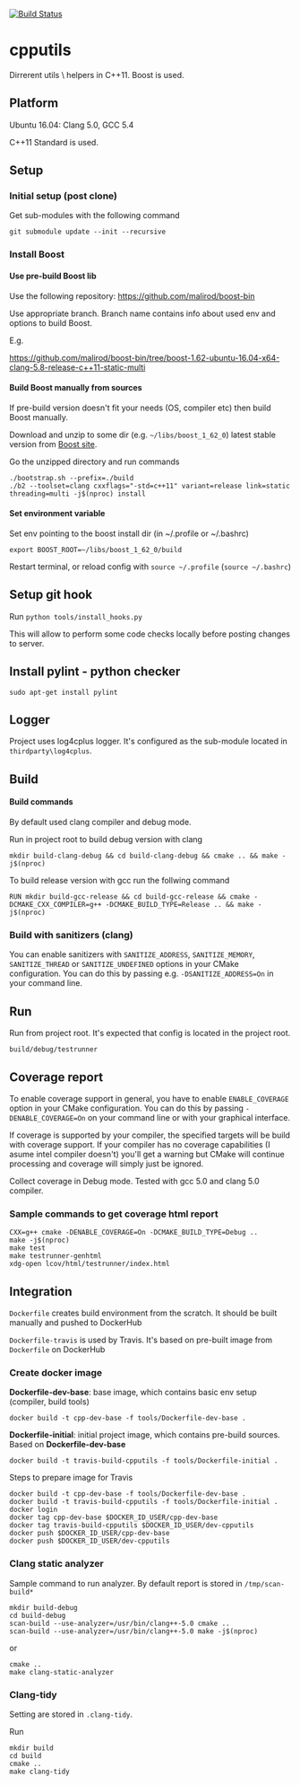 [![Build Status](https://travis-ci.org/malirod/cpputils.svg?branch=master)](https://travis-ci.org/malirod/cpputils)

# cpputils
Dirrerent utils \ helpers in C++11. Boost is used.

## Platform

Ubuntu 16.04: Clang 5.0, GCC 5.4

C++11 Standard is used.

## Setup

### Initial setup (post clone)

Get sub-modules with the following command

`git submodule update --init --recursive`

### Install Boost

#### Use pre-build Boost lib

Use the following repository: https://github.com/malirod/boost-bin

Use appropriate branch. Branch name contains info about used env and options to build Boost.

E.g.

https://github.com/malirod/boost-bin/tree/boost-1.62-ubuntu-16.04-x64-clang-5.8-release-c++11-static-multi

#### Build Boost manually from sources
If pre-build version doesn't fit your needs (OS, compiler etc) then build Boost manually.

Download and unzip to some dir (e.g. `~/libs/boost_1_62_0`) latest stable version from [Boost site](http://www.boost.org/).

Go the unzipped directory and run commands

```
./bootstrap.sh --prefix=./build
./b2 --toolset=clang cxxflags="-std=c++11" variant=release link=static threading=multi -j$(nproc) install

```

#### Set environment variable
Set env pointing to the boost install dir (in ~/.profile or ~/.bashrc)

`export BOOST_ROOT=~/libs/boost_1_62_0/build`

Restart terminal, or reload config with `source ~/.profile` (`source ~/.bashrc`)

## Setup git hook

Run `python tools/install_hooks.py`

This will allow to perform some code checks locally before posting changes to server.

## Install pylint - python checker

`sudo apt-get install pylint`

## Logger

Project uses log4cplus logger. It's configured as the sub-module located in `thirdparty\log4cplus`.

## Build

#### Build commands

By default used clang compiler and debug mode.

Run in project root to build debug version with clang

`mkdir build-clang-debug && cd build-clang-debug && cmake .. && make -j$(nproc)`

To build release version with gcc run the follwing command

`RUN mkdir build-gcc-release && cd build-gcc-release && cmake -DCMAKE_CXX_COMPILER=g++ -DCMAKE_BUILD_TYPE=Release .. && make -j$(nproc)`

### Build with sanitizers (clang)

You can enable sanitizers with `SANITIZE_ADDRESS`, `SANITIZE_MEMORY`, `SANITIZE_THREAD` or `SANITIZE_UNDEFINED` options in your CMake configuration. You can do this by passing e.g. `-DSANITIZE_ADDRESS=On` in your command line.

## Run

Run from project root. It's expected that config is located in the project root.

`build/debug/testrunner`

## Coverage report

To enable coverage support in general, you have to enable `ENABLE_COVERAGE` option in your CMake configuration. You can do this by passing `-DENABLE_COVERAGE=On` on your command line or with your graphical interface.

If coverage is supported by your compiler, the specified targets will be build with coverage support. If your compiler has no coverage capabilities (I asume intel compiler doesn't) you'll get a warning but CMake will continue processing and coverage will simply just be ignored.

Collect coverage in Debug mode. Tested with gcc 5.0 and clang 5.0 compiler.

### Sample commands to get coverage html report

```
CXX=g++ cmake -DENABLE_COVERAGE=On -DCMAKE_BUILD_TYPE=Debug ..
make -j$(nproc)
make test
make testrunner-genhtml
xdg-open lcov/html/testrunner/index.html
```

## Integration

`Dockerfile` creates build environment from the scratch. It should be built manually and pushed to DockerHub

`Dockerfile-travis` is used by Travis. It's based on pre-built image from `Dockerfile` on DockerHub

### Create docker image

**Dockerfile-dev-base**: base image, which contains basic env setup (compiler, build tools)

`docker build -t cpp-dev-base -f tools/Dockerfile-dev-base .`

**Dockerfile-initial**: initial project image, which contains pre-build sources. Based on **Dockerfile-dev-base**

`docker build -t travis-build-cpputils -f tools/Dockerfile-initial .`

Steps to prepare image for Travis

```
docker build -t cpp-dev-base -f tools/Dockerfile-dev-base .
docker build -t travis-build-cpputils -f tools/Dockerfile-initial .
docker login
docker tag cpp-dev-base $DOCKER_ID_USER/cpp-dev-base
docker tag travis-build-cpputils $DOCKER_ID_USER/dev-cpputils
docker push $DOCKER_ID_USER/cpp-dev-base
docker push $DOCKER_ID_USER/dev-cpputils
```
### Clang static analyzer

Sample command to run analyzer. By default report is stored in `/tmp/scan-build*`

```
mkdir build-debug
cd build-debug
scan-build --use-analyzer=/usr/bin/clang++-5.0 cmake ..
scan-build --use-analyzer=/usr/bin/clang++-5.0 make -j$(nproc)
```

or


```
cmake ..
make clang-static-analyzer
```

### Clang-tidy

Setting are stored in `.clang-tidy`.

Run

```
mkdir build
cd build
cmake ..
make clang-tidy
```
